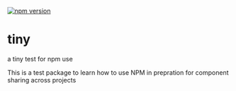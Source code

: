 [![npm version](http://img.shields.io/npm/v/@paintingcaves/tiny.svg?style=flat)](https://npmjs.org/package/@paintingcaves/tiny "View this project on npm")
# tiny
a tiny test for npm use

This is a test package to learn how to use NPM in prepration for component sharing across projects
